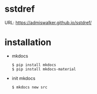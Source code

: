 # sstdref

URL: https://admiswalker.github.io/sstdref/

# installation
- mkdocs
  ```
  $ pip install mkdocs
  $ pip install mkdocs-material
  ```
- init mkdocs
  ```
  $ mkdocs new src
  ```
